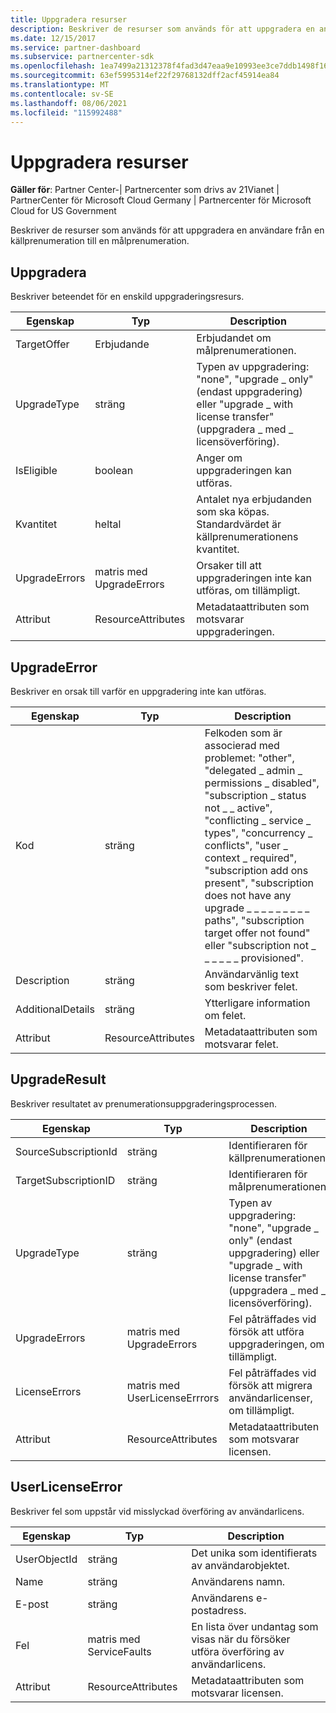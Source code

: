 ```yaml
---
title: Uppgradera resurser
description: Beskriver de resurser som används för att uppgradera en användare från en källprenumeration till en målprenumeration.
ms.date: 12/15/2017
ms.service: partner-dashboard
ms.subservice: partnercenter-sdk
ms.openlocfilehash: 1ea7499a21312378f4fad3d47eaa9e10993ee3ce7ddb1498f161fac16e09b8a5
ms.sourcegitcommit: 63ef5995314ef22f29768132dff2acf45914ea84
ms.translationtype: MT
ms.contentlocale: sv-SE
ms.lasthandoff: 08/06/2021
ms.locfileid: "115992488"
---
```

# <a name="upgrade-resources"></a>Uppgradera resurser

**Gäller för**: Partner Center-| Partnercenter som drivs av 21Vianet | PartnerCenter för Microsoft Cloud Germany | Partnercenter för Microsoft Cloud for US Government

Beskriver de resurser som används för att uppgradera en användare från en källprenumeration till en målprenumeration.

## <a name="upgrade"></a>Uppgradera

Beskriver beteendet för en enskild uppgraderingsresurs.

| Egenskap      | Typ                   | Description                                                                                  |
|---------------|------------------------|----------------------------------------------------------------------------------------------|
| TargetOffer   | Erbjudande                  | Erbjudandet om målprenumerationen.                                                        |
| UpgradeType   | sträng                 | Typen av uppgradering: "none", "upgrade \_ only" (endast uppgradering) eller "upgrade \_ with license transfer" (uppgradera \_ med \_ licensöverföring).         |
| IsEligible    | boolean                | Anger om uppgraderingen kan utföras.                                                  |
| Kvantitet      | heltal                | Antalet nya erbjudanden som ska köpas. Standardvärdet är källprenumerationens kvantitet. |
| UpgradeErrors | matris med UpgradeErrors | Orsaker till att uppgraderingen inte kan utföras, om tillämpligt.                                      |
| Attribut    | ResourceAttributes     | Metadataattributen som motsvarar uppgraderingen.                                        |

## <a name="upgradeerror"></a>UpgradeError

Beskriver en orsak till varför en uppgradering inte kan utföras.

| Egenskap          | Typ               | Description                                                                                                                                                                                                                                                                                                                                                                                     |
|-------------------|--------------------|-------------------------------------------------------------------------------------------------------------------------------------------------------------------------------------------------------------------------------------------------------------------------------------------------------------------------------------------------------------------------------------------------|
| Kod              | sträng             | Felkoden som är associerad med problemet: "other", "delegated \_ admin \_ permissions \_ disabled", "subscription \_ status not \_ \_ active", "conflicting \_ service \_ types", "concurrency \_ conflicts", "user \_ context \_ required", "subscription add ons present", "subscription does not have any upgrade \_ \_ \_ \_ \_ \_ \_ \_ \_ paths", "subscription target offer not found" eller "subscription not \_ \_ \_ \_ \_ \_ provisioned". |
| Description       | sträng             | Användarvänlig text som beskriver felet.                                                                                                                                                                                                                                                                                                                                                             |
| AdditionalDetails | sträng             | Ytterligare information om felet.                                                                                                                                                                                                                                                                                                                                                         |
| Attribut        | ResourceAttributes | Metadataattributen som motsvarar felet.                                                                                                                                                                                                                                                                                                                                             |

## <a name="upgraderesult"></a>UpgradeResult

Beskriver resultatet av prenumerationsuppgraderingsprocessen.

| Egenskap             | Typ                        | Description                                                                          |
|----------------------|-----------------------------|--------------------------------------------------------------------------------------|
| SourceSubscriptionId | sträng                      | Identifieraren för källprenumerationen.                                           |
| TargetSubscriptionID | sträng                      | Identifieraren för målprenumerationen.                                           |
| UpgradeType          | sträng                      | Typen av uppgradering: "none", "upgrade \_ only" (endast uppgradering) eller "upgrade \_ with license transfer" (uppgradera \_ med \_ licensöverföring). |
| UpgradeErrors        | matris med UpgradeErrors      | Fel påträffades vid försök att utföra uppgraderingen, om tillämpligt.           |
| LicenseErrors        | matris med UserLicenseErrrors | Fel påträffades vid försök att migrera användarlicenser, om tillämpligt.          |
| Attribut           | ResourceAttributes          | Metadataattributen som motsvarar licensen.                                |

## <a name="userlicenseerror"></a>UserLicenseError

Beskriver fel som uppstår vid misslyckad överföring av användarlicens.

| Egenskap     | Typ                   | Description                                                               |
|--------------|------------------------|---------------------------------------------------------------------------|
| UserObjectId | sträng                 | Det unika som identifierats av användarobjektet.                                 |
| Name         | sträng                 | Användarens namn.                                                     |
| E-post        | sträng                 | Användarens e-postadress.                                                    |
| Fel       | matris med ServiceFaults | En lista över undantag som visas när du försöker utföra överföring av användarlicens. |
| Attribut   | ResourceAttributes     | Metadataattributen som motsvarar licensen.                     |

